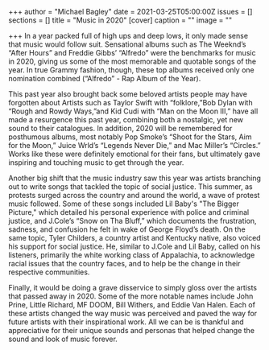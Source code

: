 +++
author = "Michael Bagley"
date = 2021-03-25T05:00:00Z
issues = []
sections = []
title = "Music in 2020"
[cover]
caption = ""
image = ""

+++
In a year packed full of high ups and deep lows, it only made sense that music would follow suit. Sensational albums such as The Weeknd’s “After Hours” and Freddie Gibbs’ “Alfredo” were the benchmarks for music in 2020, giving us some of the most memorable and quotable songs of the year. In true Grammy fashion, though, these top albums received only one nomination combined (“Alfredo” - Rap Album of the Year).

This past year also brought back some beloved artists people may have forgotten about Artists such as Taylor Swift with “folklore,”Bob Dylan with “Rough and Rowdy Ways,”and Kid Cudi with “Man on the Moon III,” have all made a resurgence this past year, combining both a nostalgic, yet new sound to their catalogues. In addition, 2020 will be remembered for posthumous albums, most notably Pop Smoke’s “Shoot for the Stars, Aim for the Moon,” Juice Wrld’s “Legends Never Die,” and Mac Miller’s “Circles.” Works like these were definitely emotional for their fans, but ultimately gave inspiring and touching music to get through the year.

Another big shift that the music industry saw this year was artists branching out to write songs that tackled the topic of social justice. This summer, as protests surged across the country and around the world, a wave of protest music followed. Some of these songs included Lil Baby's "The Bigger Picture," which detailed his personal experience with police and criminal justice, and J.Cole’s “Snow on Tha Bluff,” which documents the frustration, sadness, and confusion he felt in wake of George Floyd’s death. On the same topic, Tyler Childers, a country artist and Kentucky native, also voiced his support for social justice. He, similar to J.Cole and Lil Baby, called on his listeners, primarily the white working class of Appalachia, to acknowledge racial issues that the country faces, and to help be the change in their respective communities.

Finally, it would be doing a grave disservice to simply gloss over the artists that passed away in 2020. Some of the more notable names include John Prine, Little Richard, MF DOOM, Bill Withers, and Eddie Van Halen. Each of these artists changed the way music was perceived and paved the way for future artists with their inspirational work. All we can be is thankful and appreciative for their unique sounds and personas that helped change the sound and look of music forever.